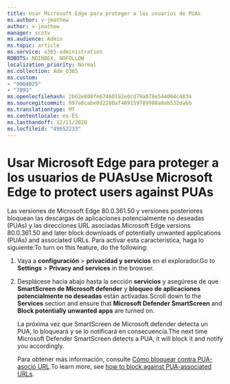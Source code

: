 ```yaml
---
title: Usar Microsoft Edge para proteger a los usuarios de PUAs
ms.author: v-jmathew
author: v-jmathew
manager: scotv
ms.audience: Admin
ms.topic: article
ms.service: o365-administration
ROBOTS: NOINDEX, NOFOLLOW
localization_priority: Normal
ms.collection: Adm_O365
ms.custom:
- "9004025"
- "7091"
ms.openlocfilehash: 2b62e800fe67460192e0cd79a078e544004c4834
ms.sourcegitcommit: 097a8cabe0d2280af489159789988a0ab532dabb
ms.translationtype: MT
ms.contentlocale: es-ES
ms.lasthandoff: 12/11/2020
ms.locfileid: "49652233"
---
```

# <a name="use-microsoft-edge-to-protect-users-against-puas"></a><span data-ttu-id="4cfcf-102">Usar Microsoft Edge para proteger a los usuarios de PUAs</span><span class="sxs-lookup"><span data-stu-id="4cfcf-102">Use Microsoft Edge to protect users against PUAs</span></span>

<span data-ttu-id="4cfcf-103">Las versiones de Microsoft Edge 80.0.361.50 y versiones posteriores bloquean las descargas de aplicaciones potencialmente no deseadas (PUAs) y las direcciones URL asociadas.</span><span class="sxs-lookup"><span data-stu-id="4cfcf-103">Microsoft Edge versions 80.0.361.50 and later block downloads of potentially unwanted applications (PUAs) and associated URLs.</span></span> <span data-ttu-id="4cfcf-104">Para activar esta característica, haga lo siguiente:</span><span class="sxs-lookup"><span data-stu-id="4cfcf-104">To turn on this feature, do the following:</span></span>

1. <span data-ttu-id="4cfcf-105">Vaya a **configuración**  >  **privacidad y servicios** en el explorador.</span><span class="sxs-lookup"><span data-stu-id="4cfcf-105">Go to **Settings** > **Privacy and services** in the browser.</span></span>

2. <span data-ttu-id="4cfcf-106">Desplácese hacia abajo hasta la sección **servicios** y asegúrese de que **SmartScreen de Microsoft defender** y **bloqueo de aplicaciones potencialmente no deseadas** están activadas.</span><span class="sxs-lookup"><span data-stu-id="4cfcf-106">Scroll down to the **Services** section and ensure that **Microsoft Defender SmartScreen** and **Block potentially unwanted apps** are turned on.</span></span>

    <span data-ttu-id="4cfcf-107">La próxima vez que SmartScreen de Microsoft defender detecta un PUA, lo bloqueará y se lo notificará en consecuencia.</span><span class="sxs-lookup"><span data-stu-id="4cfcf-107">The next time Microsoft Defender SmartScreen detects a PUA, it will block it and notify you accordingly.</span></span>

    <span data-ttu-id="4cfcf-108">Para obtener más información, consulte [Cómo bloquear contra PUA-asoció URL](https://go.microsoft.com/fwlink/?linkid=2133024).</span><span class="sxs-lookup"><span data-stu-id="4cfcf-108">To learn more, see [how to block against PUA-associated URLs](https://go.microsoft.com/fwlink/?linkid=2133024).</span></span>
